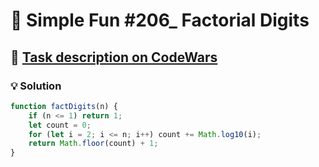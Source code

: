 # 📝 Simple Fun #206_ Factorial Digits

## 🔗 [Task description on CodeWars](https://www.codewars.com/kata/58fea5baf3dff03a6e000102)

### 💡 Solution

```javascript
function factDigits(n) {
    if (n <= 1) return 1;
    let count = 0;
    for (let i = 2; i <= n; i++) count += Math.log10(i);
    return Math.floor(count) + 1;
}
```
